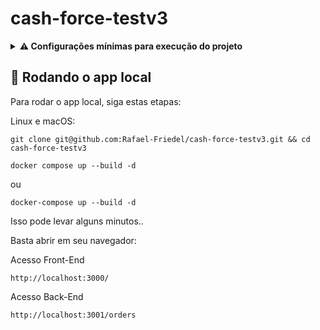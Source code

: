# cash-force-testv3

<details>
<summary><strong> ⚠️ Configurações mínimas para execução do projeto</strong></summary><br />

Na sua máquina você deve ter:

- Sistema Operacional Distribuição Unix
- Node versão 16
- Docker
- Docker-compose versão >=1.29.2

➡️ O `node` deve ter versão igual ou superior à `16.15.0 LTS`:

- Para instalar o nvm, [acesse esse link](https://github.com/nvm-sh/nvm#installing-and-updating);
- Rode os comandos abaixo para instalar a versão correta de `node` e usá-la:
  - `nvm install 16 --lts`
  - `nvm use 16`
  - `nvm alias default 16`

➡️ O`docker-compose` deve ter versão igual ou superior à`ˆ1.29.2`:

- Use esse [link de referência para realizar a instalação corretamente no ubuntu](https://app.betrybe.com/course/back-end/docker/orquestrando-containers-com-docker-compose/6e8afaef-566a-47f2-9246-d3700db7a56a/conteudo/0006a231-1a10-48a2-ac82-9e03e205a231/instalacao/abe40727-6310-4ad8-bde6-fd1e919dadc0?use_case=side_bar);
- Acesse o [link da documentação oficial com passos para desinstalar](https://docs.docker.com/compose/install/#uninstallation) caso necessário.

</details>

## 🚀 Rodando o app local

Para rodar o app local, siga estas etapas:

Linux e macOS:

```
git clone git@github.com:Rafael-Friedel/cash-force-testv3.git && cd cash-force-testv3
```

```
docker compose up --build -d
```

ou

```
docker-compose up --build -d
```

Isso pode levar alguns minutos..

Basta abrir em seu navegador:

Acesso Front-End

```
http://localhost:3000/
```

Acesso Back-End

```
http://localhost:3001/orders
```
